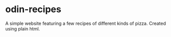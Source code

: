 # odin-recipes
A simple website featuring a few recipes of different kinds of pizza. Created using plain html.
